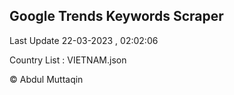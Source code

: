 

## Google Trends Keywords Scraper 
 
Last Update 22-03-2023 , 02:02:06

Country List :
VIETNAM.json



© Abdul Muttaqin 
